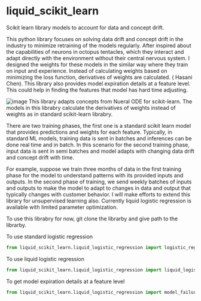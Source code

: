 # liquid_scikit_learn
Scikit learn library models to account for data and concept drift.

This python library focuses on solving data drift and concept drift in the industry to minimize retraining of the models regularly. After inspired about the capabilities of neurons in octopus tentacles, which they interact and adapt directly with the environment without their central nervous system. I designed the weights for these models in the similar way where they train on input and experience. Instead of calculating weights based on minimizing the loss function, derivatives of weights are calculated. ( Hasani Chen). This library also provides model expiration details at a feature level. This could help in finding the features that model has hard time adjusting.

![image](https://user-images.githubusercontent.com/82822327/141879745-423e468e-e38b-4961-82f0-9ceb2e3fb958.png)
This library adapts concepts from Nueral ODE for scikit-learn. The models in this librabry calculate the derivatives of weights instead of weights as in standard scikit-learn librabry. 


There are two training phases, the first one is a standard scikit learn model that provides predictions and weights for each feature. Typically, in standard ML models, training data is sent in batches and inferences can be done real time and in batch. In this scenario for the second training phase, input data is sent in semi batches and model adapts with changing data drift and concept drift with time. 

For example, suppose we train three months of data in the first training phase for the model to understand patterns with its provided inputs and outputs. In the second phase of training, we send weekly batches of inputs and outputs to make the model to adapt to changes in data and output that typically changes with customer behavior.
I will make efforts to extend this library for unsupervised learning also. Currently liquid logistic regression is available with limited parameter optimization.

To use this librabry for now, git clone the librarby and give path to the librarby.

To use standard logistic regression
```python
from liquid_scikit_learn.liquid_logistic_regression import logistic_regression
```

To use liquid logistic regression
```python
from liquid_scikit_learn.liquid_logistic_regression import liquid_logistic_regression
```

To get model expiration details at a feature level
```python
from liquid_scikit_learn.liquid_logistic_regression import model_failure
```



